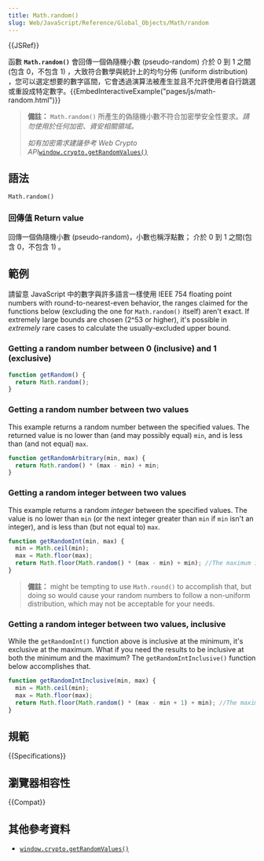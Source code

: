```yaml
---
title: Math.random()
slug: Web/JavaScript/Reference/Global_Objects/Math/random
---
```


{{JSRef}}

函數 **`Math.random()`** 會回傳一個偽隨機小數 (pseudo-random) 介於 0 到 1 之間(包含 0，不包含 1) ，大致符合數學與統計上的均勻分佈 (uniform distribution) ，您可以選定想要的數字區間，它會透過演算法被產生並且不允許使用者自行跳選或重設成特定數字。{{EmbedInteractiveExample("pages/js/math-random.html")}}

> **備註：** `Math.random()` 所產生的偽隨機小數不符合加密學安全性要求。_請勿使用於任何加密、資安相關領域。_
>
> _如有加密需求建議參考 Web Crypto API_[`window.crypto.getRandomValues()`](/zh-TW/docs/Web/API/RandomSource/getRandomValues)

## 語法

```plain
Math.random()
```

### 回傳值 Return value

回傳一個偽隨機小數 (pseudo-random)，小數也稱浮點數； 介於 0 到 1 之間(包含 0，不包含 1) 。

## 範例

請留意 JavaScript 中的數字與許多語言一樣使用 IEEE 754 floating point numbers with round-to-nearest-even behavior, the ranges claimed for the functions below (excluding the one for `Math.random()` itself) aren't exact. If extremely large bounds are chosen (2^53 or higher), it's possible in _extremely_ rare cases to calculate the usually-excluded upper bound.

### Getting a random number between 0 (inclusive) and 1 (exclusive)

```js
function getRandom() {
  return Math.random();
}
```

### Getting a random number between two values

This example returns a random number between the specified values. The returned value is no lower than (and may possibly equal) `min`, and is less than (and not equal) `max`.

```js
function getRandomArbitrary(min, max) {
  return Math.random() * (max - min) + min;
}
```

### Getting a random integer between two values

This example returns a random _integer_ between the specified values. The value is no lower than `min` (or the next integer greater than `min` if `min` isn't an integer), and is less than (but not equal to) `max`.

```js
function getRandomInt(min, max) {
  min = Math.ceil(min);
  max = Math.floor(max);
  return Math.floor(Math.random() * (max - min) + min); //The maximum is exclusive and the minimum is inclusive
}
```

> **備註：** might be tempting to use `Math.round()` to accomplish that, but doing so would cause your random numbers to follow a non-uniform distribution, which may not be acceptable for your needs.

### Getting a random integer between two values, inclusive

While the `getRandomInt()` function above is inclusive at the minimum, it's exclusive at the maximum. What if you need the results to be inclusive at both the minimum and the maximum? The `getRandomIntInclusive()` function below accomplishes that.

```js
function getRandomIntInclusive(min, max) {
  min = Math.ceil(min);
  max = Math.floor(max);
  return Math.floor(Math.random() * (max - min + 1) + min); //The maximum is inclusive and the minimum is inclusive
}
```

## 規範

{{Specifications}}

## 瀏覽器相容性

{{Compat}}

## 其他參考資料

- [`window.crypto.getRandomValues()`](/zh-TW/docs/Web/API/RandomSource/getRandomValues)

